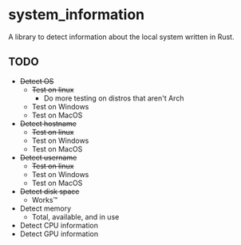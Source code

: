 # system_information #
A library to detect information about the local system written in Rust.


## TODO ##
  * ~~Detect OS~~
    * ~~Test on linux~~
      * Do more testing on distros that aren't Arch
    * Test on Windows
    * Test on MacOS
  * ~~Detect hostname~~
    * ~~Test on linux~~
    * Test on Windows
    * Test on MacOS
  * ~~Detect username~~
    * ~~Test on linux~~
    * Test on Windows
    * Test on MacOS
  * ~~Detect disk space~~
    * Works™
  * Detect memory
    * Total, available, and in use
  * Detect CPU information
  * Detect GPU information
